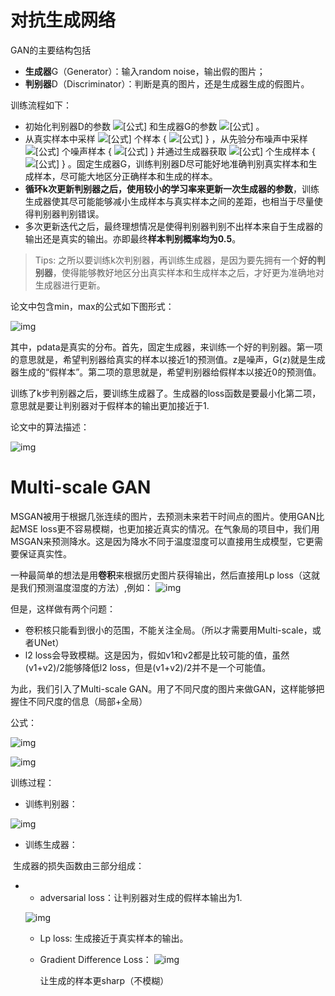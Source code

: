 # 对抗生成网络

GAN的主要结构包括

- **生成器**G（Generator）：输入random noise，输出假的图片；
- **判别器**D（Discriminator）：判断是真的图片，还是生成器生成的假图片。

训练流程如下：

- 初始化判别器D的参数 ![[公式]](https://www.zhihu.com/equation?tex=%5Ctheta_%7Bd%7D) 和生成器G的参数 ![[公式]](https://www.zhihu.com/equation?tex=%5Ctheta_g) 。
- 从真实样本中采样 ![[公式]](https://www.zhihu.com/equation?tex=m) 个样本 { ![[公式]](https://www.zhihu.com/equation?tex=x%5E1%2C+x%5E2%2C+...+x%5Em+) } ，从先验分布噪声中采样 ![[公式]](https://www.zhihu.com/equation?tex=m) 个噪声样本 { ![[公式]](https://www.zhihu.com/equation?tex=z%5E1%2C+z%5E2%2C+...%2Cz%5Em+) } 并通过生成器获取 ![[公式]](https://www.zhihu.com/equation?tex=m+) 个生成样本 { ![[公式]](https://www.zhihu.com/equation?tex=%5Cwidetilde+x%5E1%2C+%5Cwidetilde+x%5E2%2C+...%2C+%5Cwidetilde+x%5Em) } 。固定生成器G，训练判别器D尽可能好地准确判别真实样本和生成样本，尽可能大地区分正确样本和生成的样本。
- **循环k次更新判别器之后，使用较小的学习率来更新一次生成器的参数**，训练生成器使其尽可能能够减小生成样本与真实样本之间的差距，也相当于尽量使得判别器判别错误。
- 多次更新迭代之后，最终理想情况是使得判别器判别不出样本来自于生成器的输出还是真实的输出。亦即最终**样本判别概率均为0.5**。

> Tips: 之所以要训练k次判别器，再训练生成器，是因为要先拥有一个**好的判别器**，使得能够教好地区分出真实样本和生成样本之后，才好更为准确地对生成器进行更新。



论文中包含min，max的公式如下图形式：

![img](https://pic2.zhimg.com/80/v2-9aaed21e79bebcc6638742fb126de225_1440w.jpg)

其中，pdata是真实的分布。首先，固定生成器，来训练一个好的判别器。第一项的意思就是，希望判别器给真实的样本以接近1的预测值。z是噪声，G(z)就是生成器生成的“假样本”。第二项的意思就是，希望判别器给假样本以接近0的预测值。

训练了k步判别器之后，要训练生成器了。生成器的loss函数是要最小化第二项，意思就是要让判别器对于假样本的输出更加接近于1.

论文中的算法描述：

![img](https://pic2.zhimg.com/80/v2-30351197d426b7610b479d26869df8e9_1440w.jpg)



# Multi-scale GAN

MSGAN被用于根据几张连续的图片，去预测未来若干时间点的图片。使用GAN比起MSE loss更不容易模糊，也更加接近真实的情况。在气象局的项目中，我们用MSGAN来预测降水。这是因为降水不同于温度湿度可以直接用生成模型，它更需要保证真实性。

一种最简单的想法是用**卷积**来根据历史图片获得输出，然后直接用Lp loss（这就是我们预测温度湿度的方法）,例如：
![img](https://pic3.zhimg.com/80/v2-7ea26df2d0d6ec2e4d6dc787ccea94c2_1440w.jpeg)

但是，这样做有两个问题：

- 卷积核只能看到很小的范围，不能关注全局。（所以才需要用Multi-scale，或者UNet）
- l2 loss会导致模糊。这是因为，假如v1和v2都是比较可能的值，虽然(v1+v2)/2能够降低l2 loss，但是(v1+v2)/2并不是一个可能值。

为此，我们引入了Multi-scale GAN。用了不同尺度的图片来做GAN，这样能够把握住不同尺度的信息（局部+全局）

公式：

![img](https://pic3.zhimg.com/80/v2-1c894ed08ef7a87757345a21be564d5e_1440w.jpeg)


![img](https://pic1.zhimg.com/80/v2-36af2b07e8591d309e93f6d6f67a1f05_1440w.jpeg)



训练过程：

- 训练判别器：

![img](https://pica.zhimg.com/80/v2-e299ec182acb3d23e9b3d0031b9f221f_1440w.png)

- 训练生成器：

​       生成器的损失函数由三部分组成：

 - - adversarial loss：让判别器对生成的假样本输出为1.


   ![img](https://pica.zhimg.com/80/v2-051b36559194b95ff24ccdf0e54fc5bf_1440w.png)



   - Lp loss: 生成接近于真实样本的输出。

   - Gradient Difference Loss：
     ![img](https://pic1.zhimg.com/80/v2-73919b47d4c10c843c06a5bac4ccc651_1440w.jpeg)

     让生成的样本更sharp（不模糊）
